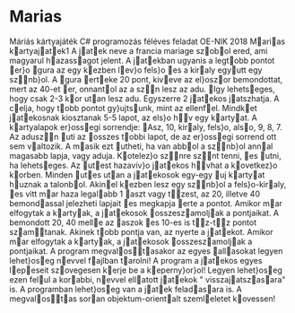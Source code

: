 # Marias
Máriás kártyajáték C# programozás féléves feladat OE-NIK 2018
Marias kartyajatek1
A jatek neve a francia mariage szobol ered, ami magyarul hazassagot jelent. A jatekban
ugyanis a legtobb pontot er}o gura az egy kezben lev}o fels}o es a kiraly egyutt egy sznb}ol.
A gura erteke 20 pont, kiveve az el}oszor bemondottat, mert az 40-et er, onnantol az a
szn lesz az adu. Igy lehetseges, hogy csak 2-3 kor utan lesz adu. Egyszerre 2 jatekos
jatszhatja. A celja, hogy tobb pontot gy}ujtsunk, mint az ellenfel.
Mindket jatekosnak kiosztanak 5-5 lapot, az els}o hv egy kartyat. A kartyalapok er}ossegi
sorrendje: Asz, 10, kiraly, fels}o, also, 9, 8, 7. Az aduszn uti az osszes tobbi lapot, de
az er}ossegi sorrend ott sem valtozik. A masik ezt utheti, ha van abbol a sznb}ol annal
magasabb lapja, vagy aduja. Kotelez}o sznre sznt tenni, es utni, ha lehetseges. Az utest
hazaviv}o jatekos hvhat a kovetkez}o korben. Minden utes utan a jatekosok egy-egy uj
kartyat huznak a talonbol. Akinel kezben lesz egy sznb}ol a fels}o-kiraly, es vitt mar haza
legalabb 1 aszt vagy tzest, az 20, illetve 40 bemondassal jelezheti lapjait es megkapja
erte a pontot.
Amikor mar elfogytak a kartyak, a jatekosok osszeszamoljak a pontjaikat. A bemondott
20, 40 melle az aszok es 10-es is tz-tz pontot szamtanak. Akinek tobb pontja
van, az nyerte a jatekot. Amikor mar elfogytak a kartyak, a jatekosok osszeszamoljak a
pontjaikat.
A program megvalostasakor az egyes allasokat legyen lehet}oseg nevvel fajlban tarolni! A
program a jatekos egyes lepeseit szovegesen kerje be a keperny}or}ol! Legyen lehet}oseg ezen
felul a korabbi, nevvel ellatott jatekok
"
visszajatszasara" is. A programban lehet}oseg van
a jatek feladasara is.
A megvalostas soran objektum-orientalt szemleletet kovessen!
